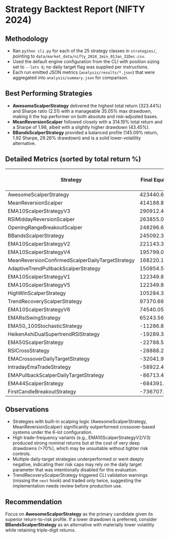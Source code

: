 # Strategy Backtest Report (NIFTY 2024)

## Methodology
- Ran `python cli.py` for each of the 25 strategy classes in `strategies/`, pointing to `data/market_data/nifty_2024_1min_01Jan_31Dec.csv`.
- Used the default engine configuration from the CLI with position sizing set to `--lots 6`; no daily target flag was supplied per instructions.
- Each run emitted JSON metrics (`analysis/results/*.json`) that were aggregated into `analysis/summary.json` for comparison.

## Best Performing Strategies
- **AwesomeScalperStrategy** delivered the highest total return (323.44%) and Sharpe ratio (2.51) with a manageable 35.05% max drawdown, making it the top performer on both absolute and risk-adjusted bases.
- **MeanReversionScalper** followed closely with a 314.19% total return and a Sharpe of 1.98, albeit with a slightly higher drawdown (43.45%).
- **BBandsScalperStrategy** provided a balanced profile (145.09% return, 1.92 Sharpe, 29.26% drawdown) and is a solid lower-volatility alternative.

## Detailed Metrics (sorted by total return %)
| Strategy                                         | Final Equity | Total Return % | Sharpe | Max DD % | Win Rate % | Profit Factor | Trades |
| ------------------------------------------------ | ------------ | -------------- | ------ | -------- | ---------- | ------------- | ------ |
| AwesomeScalperStrategy                           | 423440.64    | 323.44         | 2.51   | 35.05    | 64.85      | 1.36          | 478    |
| MeanReversionScalper                             | 414188.89    | 314.19         | 1.98   | 43.45    | 58.10      | 1.13          | 1093   |
| EMA10ScalperStrategyV3                           | 290912.47    | 190.91         | 1.49   | 72.41    | 31.16      | 1.11          | 1380   |
| RSIMiddayReversionScalper                        | 263855.05    | 163.86         | 0.29   | 104.31   | 73.66      | 1.14          | 467    |
| OpeningRangeBreakoutScalper                      | 248296.64    | 148.30         | 1.55   | 86.74    | 37.67      | 1.08          | 653    |
| BBandsScalperStrategy                            | 245092.35    | 145.09         | 1.92   | 29.26    | 51.42      | 1.15          | 1480   |
| EMA10ScalperStrategyV2                           | 221143.37    | 121.14         | 1.32   | 83.48    | 29.13      | 1.04          | 3302   |
| EMA10ScalperStrategyV4                           | 195799.02    | 95.80          | 1.22   | 52.61    | 30.16      | 1.10          | 998    |
| MeanReversionConfirmedScalperDailyTargetStrategy | 168220.17    | 68.22          | 1.31   | 33.68    | 65.97      | 1.11          | 814    |
| AdaptiveTrendPullbackScalperStrategy             | 150954.53    | 50.95          | 1.44   | 19.21    | 61.49      | 1.29          | 148    |
| EMA10ScalperStrategyV1                           | 122349.80    | 22.35          | 0.72   | 56.83    | 29.88      | 1.02          | 937    |
| EMA10ScalperStrategyV5                           | 122349.80    | 22.35          | 0.72   | 56.83    | 29.88      | 1.02          | 937    |
| HighWinScalperStrategy                           | 105284.36    | 5.28           | 0.34   | 23.61    | 50.41      | 1.03          | 246    |
| TrendRecoveryScalperStrategy                     | 97370.66     | -2.63          | -1.39  | 2.63     | 0.00       | 0.00          | 2      |
| EMA10ScalperStrategyV6                           | 74540.05     | -25.46         | -2.13  | 307.62   | 29.00      | 0.99          | 4065   |
| EMARsiSwingStrategy                              | 65243.56     | -34.76         | -0.27  | 49.40    | 35.97      | 0.87          | 139    |
| EMA50_100StochasticStrategy                      | -11286.88    | -111.29        | 0.62   | 122.93   | 34.02      | 0.83          | 435    |
| HeikenAshiDualSupertrendRSIStrategy              | -19289.30    | -119.29        | 0.17   | 181.10   | 34.40      | 0.95          | 1090   |
| EMA50ScalperStrategy                             | -22788.58    | -122.79        | 0.42   | 156.33   | 27.07      | 0.94          | 1548   |
| RSICrossStrategy                                 | -28888.27    | -128.89        | 0.79   | 134.67   | 57.79      | 0.91          | 552    |
| EMACrossoverDailyTargetStrategy                  | -32041.91    | -132.04        | 0.71   | 142.74   | 39.06      | 0.94          | 1572   |
| IntradayEmaTradeStrategy                         | -58922.49    | -158.92        | 0.74   | 204.44   | 38.93      | 0.89          | 655    |
| EMAPullbackScalperDailyTargetStrategy            | -86713.46    | -186.71        | -0.58  | 230.25   | 41.78      | 0.92          | 1417   |
| EMA44ScalperStrategy                             | -684391.77   | -784.39        | -0.65  | 589.97   | 20.26      | 0.84          | 3757   |
| FirstCandleBreakoutStrategy                      | -736707.74   | -836.71        | 1.16   | 797.74   | 79.10      | 0.52          | 244    |

## Observations
- Strategies with built-in scalping logic (AwesomeScalperStrategy, MeanReversionScalper) significantly outperformed crossover-based systems under the 6-lot configuration.
- High trade-frequency variants (e.g., EMA10ScalperStrategyV2/V3) produced strong nominal returns but at the cost of very deep drawdowns (>70%), which may be unsuitable without tighter risk controls.
- Multiple daily-target strategies underperformed or went deeply negative, indicating their risk caps may rely on the daily target parameter that was intentionally disabled for this evaluation.
- TrendRecoveryScalperStrategy triggered CLI validation warnings (missing the `next` hook) and traded only twice, suggesting the implementation needs review before production use.

## Recommendation
Focus on **AwesomeScalperStrategy** as the primary candidate given its superior return-to-risk profile. If a lower drawdown is preferred, consider **BBandsScalperStrategy** as an alternative with materially lower volatility while retaining triple-digit returns.
